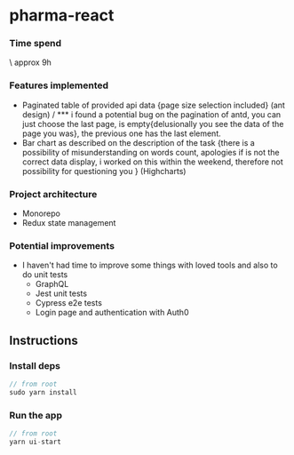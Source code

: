 # pharma-react

### Time spend

\\ approx 9h

### Features implemented

- Paginated table of provided api data {page size selection included} (ant design) / *** i found a potential bug on the pagination of antd, you can just choose the last page, is empty{delusionally you see the data of the page you was}, the previous one has the last element.
- Bar chart as described on the description of the task {there is a possibility of misunderstanding on words count, apologies if is not the correct data display, i worked on this within the weekend, therefore not possibility for questioning you } (Highcharts)

### Project architecture

- Monorepo
- Redux state management

### Potential improvements

- I haven't had time to improve some things with loved tools and also to do unit tests
  - GraphQL
  - Jest unit tests
  - Cypress e2e tests
  - Login page and authentication with Auth0

## Instructions

### Install deps

```javascript
// from root
sudo yarn install
```

### Run the app

```javascript
// from root
yarn ui-start
```
